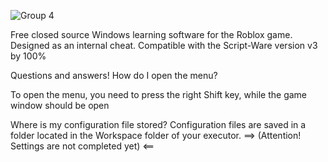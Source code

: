 ![Group 4](https://user-images.githubusercontent.com/98888240/202927781-16e89036-415b-408d-8f71-ce4be558a587.png)

Free closed source Windows learning software for the Roblox game. Designed as an internal cheat. Compatible with the Script-Ware version v3 by 100%

Questions and answers!
How do I open the menu?

To open the menu, you need to press the right Shift key, while the game window should be open

Where is my configuration file stored?
Configuration files are saved in a folder located in the Workspace folder of your executor.
==> (Attention! Settings are not completed yet) <==

